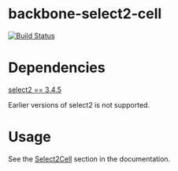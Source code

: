 backbone-select2-cell
=====================

[![Build Status](https://travis-ci.org/wyuenho/backgrid-select2-cell.png?branch=master)](https://travis-ci.org/wyuenho/backgrid-select2-cell)

Dependencies
============

[select2 == 3.4.5](http://ivaynberg.github.com/select2/)

Earlier versions of select2 is not supported.

Usage
====

See the [Select2Cell](http://wyuenho.github.com/backgrid/#api-select2-cell) section in
the documentation.

